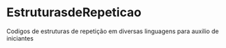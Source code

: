 # EstruturasdeRepeticao
Codigos de estruturas de repetição em diversas linguagens para auxilio de iniciantes
